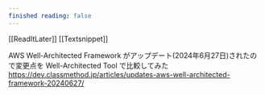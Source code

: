 ```yaml
---
finished reading: false
---
```

[[ReadItLater]] [[Textsnippet]]

AWS Well-Architected Framework がアップデート(2024年6月27日)されたので変更点を Well-Architected Tool で比較してみた https://dev.classmethod.jp/articles/updates-aws-well-architected-framework-20240627/